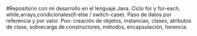 #Repositorio con mi desarrollo en el lenguaje Java. Ciclo for y for-each, while,arrays,condicionales(if-else / switch-case). Paso de datos por referencia y por valor. Poo: creación de objetos, instancias, clases, atributos de clase, sobrecarga de constructores, métodos, encapsulación, herencia.  
